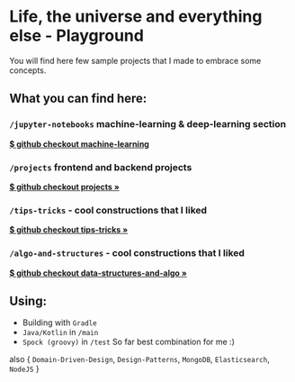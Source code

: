 # Life, the universe and everything else - Playground

You will find here few sample projects that I made to embrace some concepts.

## **What you can find here:**

### `/jupyter-notebooks` machine-learning & deep-learning section
<b>[$ github checkout machine-learning](https://github.com/LukSroczynski/playgrounds/tree/master/jupyter-notebooks/machine-learning)</b>

### `/projects` frontend and backend projects

<b>[$ github checkout projects »](https://github.com/LukSroczynski/playgrounds/tree/master/projects)</b>

### `/tips-tricks` - cool constructions that I liked
<b>[$ github checkout tips-tricks »](https://github.com/LukSroczynski/playgrounds/tree/master/tips_tricks/tests)</b>

### `/algo-and-structures` - cool constructions that I liked
<b>[$ github checkout data-structures-and-algo »](https://github.com/braintelligencePL/playgrounds/tree/master/data_structures_and_algo)</b>



## Using:

* Building with `Gradle`
* `Java/Kotlin` in `/main`
* `Spock (groovy)` in `/test`
So far best combination for me :)

also { `Domain-Driven-Design`, `Design-Patterns`, `MongoDB`, `Elasticsearch`, `NodeJS` }
